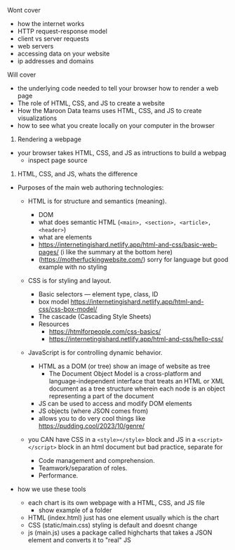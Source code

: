 
Wont cover
* how the internet works
* HTTP request-response model
* client vs server requests
* web servers
* accessing data on your website
* ip addresses and domains


Will cover
* the underlying code needed to tell your browser how to render a web page
* The role of HTML, CSS, and JS to create a website
* How the Maroon Data teams uses HTML, CSS, and JS to create visualizations
* how to see what you create locally on your computer in the browser


1. Rendering a webpage
* your browser takes HTML, CSS, and JS as intructions to build a webpag
    * inspect page source 

1. HTML, CSS, and JS, whats the difference
* Purposes of the main web authoring technologies:
    * HTML is for structure and semantics (meaning).
        * DOM 
        * what does semantic HTML (`<main>, <section>, <article>, <header>`)
        * what are elements
        * https://internetingishard.netlify.app/html-and-css/basic-web-pages/ (i like the summary at the bottom here)
        * (https://motherfuckingwebsite.com/) sorry for language but good example with no styling

    * CSS is for styling and layout.
        * Basic selectors — element type, class, ID
        * box model https://internetingishard.netlify.app/html-and-css/css-box-model/
        * The cascade (Cascading Style Sheets)
        * Resources
            * https://htmlforpeople.com/css-basics/
            * https://internetingishard.netlify.app/html-and-css/hello-css/ 
    * JavaScript is for controlling dynamic behavior.
        * HTML as a DOM (or tree) show an image of website as tree
            * The Document Object Model is a cross-platform and language-independent interface that treats an HTML or XML document as a tree structure wherein each node is an object representing a part of the document
        * JS can be used to access and modify DOM elements
        * JS objects (where JSON comes from)
        * allows you to do very cool things like https://pudding.cool/2023/10/genre/
    * you CAN have CSS in a `<style></style>` block and JS in a `<script></script>` block in an html document but bad practice, separate for 
        * Code management and comprehension.
        * Teamwork/separation of roles.
        * Performance.

* how we use these tools
    * each chart is its own webpage with a HTML, CSS, and JS file
        * show example of a folder
    * HTML (index.html) just has one element usually which is the chart
    * CSS (static/main.css) styling is default and doesnt change 
    * js (main.js) uses a package called highcharts that takes a JSON element and converts it to "real" JS